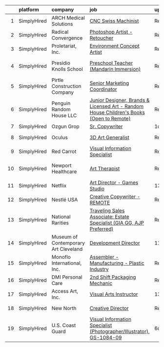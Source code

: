 

|    | platform    | company                              | job                                                                                                                                                                                            | update_time   | location            |
|---:|:------------|:-------------------------------------|:-----------------------------------------------------------------------------------------------------------------------------------------------------------------------------------------------|:--------------|:--------------------|
|  1 | SimplyHired | ARCH Medical Solutions               | [CNC Swiss Machinist](https://www.simplyhired.com/job/DvbsAS95f7_ys1BFGkGkLVs7jafwupV7a51hMd9nvG4Ut77KHkd2aQ?q=visual+art)                                                                     | Recently      | Seabrook, NH        |
|  2 | SimplyHired | Radical Convergence                  | [Photoshop Artist - Retoucher](https://www.simplyhired.com/job/7jJNi-ObK5dYrqRm9YIhjpFVV2BVuYuDmVdkrNSaQBwE9D_T1DkLZA?q=visual+art)                                                            | Recently      | Herndon, VA         |
|  3 | SimplyHired | Proletariat, Inc.                    | [Environment Concept Artist](https://www.simplyhired.com/job/kzc9AbXW46dFbpjqYv1gkzGPHiFTtEYaYg7_EGcXVYKjsIiZygiaLw?q=visual+art)                                                              | Recently      | Boston, MA          |
|  4 | SimplyHired | Presidio Knolls School               | [Preschool Teacher (Mandarin Immersion)](https://www.simplyhired.com/job/TjDR0_5unIGKiJo-VCj6ZfKTn2Zk-R2QpynsSU9VPawpL7Qd-MN3Cw?q=visual+art)                                                  | Recently      | San Francisco, CA   |
|  5 | SimplyHired | Pirtle Construction Company          | [Senior Marketing Coordinator](https://www.simplyhired.com/job/TEUcflZaEukF8Mqv7UUPoUXyQaVpkWqzk2xSDhaWfU1hx6zIOrSXiQ?q=visual+art)                                                            | Recently      | Fort Lauderdale, FL |
|  6 | SimplyHired | Penguin Random House LLC             | [Junior Designer, Brands & Licensed Art - Random House Children's Books (Open to Remote)](https://www.simplyhired.com/job/gH3waUaaEZWiJ28DEHFm7xKrgWmuMXpgd-FdbKc3X12hyKTLyKUXBQ?q=visual+art) | Recently      | New York, NY        |
|  7 | SimplyHired | Ozgun Grop                           | [Sr. Copywriter](https://www.simplyhired.com/job/JnaNWcP7jafCSwL7KX61ek_2qST4OPDg3n1pSwBevIRtkO0g7kEz6g?q=visual+art)                                                                          | 1d            | Remote              |
|  8 | SimplyHired | Oculus                               | [3D Art Generalist](https://www.simplyhired.com/job/je0u3b9g8nV9DnO3K-aE3a3L3MWK_JcqtTRaFwxslc5IFNxzn_ndrA?q=visual+art)                                                                       | Recently      | Remote +2 locations |
|  9 | SimplyHired | Red Carrot                           | [Visual Information Specialist](https://www.simplyhired.com/job/2wVNfWsk-8msgJjHoJGnLD5ryNyyWXqY8ikQN4eulD5I70ZclZZaHw?q=visual+art)                                                           | Recently      | Remote              |
| 10 | SimplyHired | Newport Healthcare                   | [Art Therapist](https://www.simplyhired.com/job/OLpVM6CgWdynomsqQe3BK6wJoGG8msbUNtfsLmmuh3yUkyiyCmhs-g?q=visual+art)                                                                           | Recently      | Port Townsend, WA   |
| 11 | SimplyHired | Netflix                              | [Art Director - Games Studio](https://www.simplyhired.com/job/5eUCCbWU7rSYdv9_4KZ_18e9nOt5ySi9jLB4ih89nXGeF0yvoDr6uw?q=visual+art)                                                             | 13d           | Remote +1 location  |
| 12 | SimplyHired | Nestlé USA                           | [Creative Copywriter - REMOTE](https://www.simplyhired.com/job/c0C858A_83HL7tj0TQVoR6kbmt-fIopNtRLL2eAPjz110-Q923h4Ow?q=visual+art)                                                            | Recently      | Arlington, VA       |
| 13 | SimplyHired | National Rarities                    | [Traveling Sales Associate: Estate Specialist (GIA GG, AJP Preferred)](https://www.simplyhired.com/job/cD1if3AEI2HrU8bcFmd79A47z3MmFAd8cHYl9U88whJuBD1P38UpRA?q=visual+art)                    | Recently      | St. Louis, MO       |
| 14 | SimplyHired | Museum of Contemporary Art Cleveland | [Development Director](https://www.simplyhired.com/job/vIDjL-QhT1FUPNI4kZlIsXBD7yU5OfeOHVi-STtyfqD3rXKDO-yZJw?q=visual+art)                                                                    | 11d           | Cleveland, OH       |
| 15 | SimplyHired | Monoflo International, Inc.          | [Assembler - Manufacturing - Plastic Industry](https://www.simplyhired.com/job/qpEfKqrVOp9rOZzhZVLJxyt72oUh8_bTVoBCP3tyy0Nq1U-Rfdz79A?q=visual+art)                                            | Recently      | Winchester, VA      |
| 16 | SimplyHired | DMI Personal Care                    | [2nd Shift Packaging Mechanic](https://www.simplyhired.com/job/Q58tGNSD6nikr7OmAkoYYm2A-0CjacQ2SLQYNtd0IqpEyWMFfZoGYQ?q=visual+art)                                                            | Recently      | Wharton, NJ         |
| 17 | SimplyHired | Access Art, Inc.                     | [Visual Arts Instructor](https://www.simplyhired.com/job/AhB5tQmMRUWR9LIGfb-SjWhvFCTFG7b2CWLlH3Fp9zwQmYrSplI_mQ?q=visual+art)                                                                  | 13d           | Baltimore, MD       |
| 18 | SimplyHired | New North                            | [Creative Director](https://www.simplyhired.com/job/bb13cvOt5EMPTVYrpEIG9MYrq_oyzgTsANUfd74ZvlO2ikS8XOYHZg?q=visual+art)                                                                       | Recently      | Frederick, MD       |
| 19 | SimplyHired | U.S. Coast Guard                     | [Visual Information Specialist (Photographer/Illustrator), GS-1084-09](https://www.simplyhired.com/job/9pO_YOli7Y0sS6nIweN_lcGj6xIbpr-1fF-WWWSTlbPkMzqaAbyEsQ?q=visual+art)                    | 6d            | Elizabeth City, NC  |